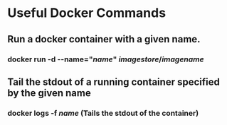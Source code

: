 <!-- TITLE: Docker Information -->
<!-- SUBTITLE: A place to put notes about Docker that I have learned from the pre-reqs -->

# Useful Docker Commands
## Run a docker container with a given name.
### docker run -d --name="*name*" *imagestore*/*imagename* 
## Tail the stdout of a running container specified by the given name
### docker logs -f *name*       (Tails the stdout of the container)